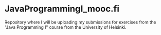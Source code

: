 # JavaProgrammingI_mooc.fi

Repository where I will be uploading my submissions for exercises from the "Java Programming I" course from the University of Helsinki.
